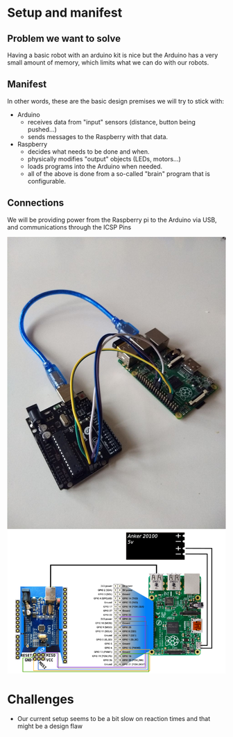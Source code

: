 # Setup and manifest

## Problem we want to solve

Having a basic robot with an arduino kit is nice but the Arduino has a very small amount of memory, which limits what we can do with our robots.

## Manifest

In other words, these are the basic design premises we will try to stick with:

- Arduino 
  - receives data from "input" sensors (distance, button being pushed...)
  - sends messages to the Raspberry with that data.
- Raspberry
  - decides what needs to be done and when.
  - physically modifies "output" objects (LEDs, motors...)
  - loads programs into the Arduino when needed.
  - all of the above is done from a so-called "brain" program that is configurable.

## Connections

We will be providing power from the Raspberry pi to the Arduino via USB, and communications through the ICSP Pins

![Connection Raspberry to Arduino](../img/conn_raspi_ardu.jpg)
![Diagram Connection Raspberry to Arduino](../img/diagram.v2.1.png)

# Challenges
- Our current setup seems to be a bit slow on reaction times and that might be a design flaw
